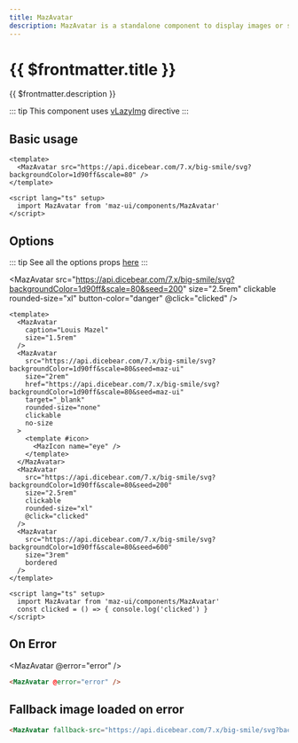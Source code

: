 ```yaml
---
title: MazAvatar
description: MazAvatar is a standalone component to display images or svgs in a wrapper
---
```


# {{ $frontmatter.title }}

{{ $frontmatter.description }}

<!--@include: ./../.vitepress/mixins/getting-started.md-->

::: tip
This component uses [vLazyImg](./../directives/lazy-img.md) directive
:::

## Basic usage

<MazAvatar src="https://api.dicebear.com/7.x/big-smile/svg?backgroundColor=1d90ff&scale=80" />

```vue
<template>
  <MazAvatar src="https://api.dicebear.com/7.x/big-smile/svg?backgroundColor=1d90ff&scale=80" />
</template>

<script lang="ts" setup>
  import MazAvatar from 'maz-ui/components/MazAvatar'
</script>
```

## Options

::: tip
See all the options props [here](#props-event-slots)
:::

<div class="flex space-between gap-05 items-center flex-wrap">
  <MazAvatar
    caption="Louis Mazel"
    size="1.5rem"
  />
  <MazAvatar
    src="https://api.dicebear.com/7.x/big-smile/svg?backgroundColor=1d90ff&scale=80&seed=maz-ui"
    size="2rem"
    href="https://api.dicebear.com/7.x/big-smile/svg?backgroundColor=1d90ff&scale=80&seed=maz-ui"
    target="_blank"
    rounded-size="none"
    clickable
  >
    <template #icon>
      <MazIcon name="eye" style="color: white;" size="2rem" />
    </template>
  </MazAvatar>

  <MazAvatar
    src="https://api.dicebear.com/7.x/big-smile/svg?backgroundColor=1d90ff&scale=80&seed=200"
    size="2.5rem"
    clickable
    rounded-size="xl"
    button-color="danger"
    @click="clicked"
  />

  <MazAvatar
    src="https://api.dicebear.com/7.x/big-smile/svg?backgroundColor=1d90ff&scale=80&seed=600"
    size="3rem"
    bordered
    noElevation
  />
</div>

```vue
<template>
  <MazAvatar
    caption="Louis Mazel"
    size="1.5rem"
  />
  <MazAvatar
    src="https://api.dicebear.com/7.x/big-smile/svg?backgroundColor=1d90ff&scale=80&seed=maz-ui"
    size="2rem"
    href="https://api.dicebear.com/7.x/big-smile/svg?backgroundColor=1d90ff&scale=80&seed=maz-ui"
    target="_blank"
    rounded-size="none"
    clickable
    no-size
  >
    <template #icon>
      <MazIcon name="eye" />
    </template>
  </MazAvatar>
  <MazAvatar
    src="https://api.dicebear.com/7.x/big-smile/svg?backgroundColor=1d90ff&scale=80&seed=200"
    size="2.5rem"
    clickable
    rounded-size="xl"
    @click="clicked"
  />
  <MazAvatar
    src="https://api.dicebear.com/7.x/big-smile/svg?backgroundColor=1d90ff&scale=80&seed=600"
    size="3rem"
    bordered
  />
</template>

<script lang="ts" setup>
  import MazAvatar from 'maz-ui/components/MazAvatar'
  const clicked = () => { console.log('clicked') }
</script>
```

## On Error

<MazAvatar @error="error" />

```html
<MazAvatar @error="error" />
```

## Fallback image loaded on error

<MazAvatar
  class="vp-raw"
  fallback-src="https://api.dicebear.com/7.x/big-smile/svg?backgroundColor=1d90ff&scale=80&seed=100"
/>

```html
<MazAvatar fallback-src="https://api.dicebear.com/7.x/big-smile/svg?backgroundColor=1d90ff&scale=80&seed=100" />
```

<script lang="ts" setup>
  const clicked = () => { console.log('clicked') }
  const error = (el) => { console.error('error', el) }
</script>

<!--@include: ./../.vitepress/generated-docs/maz-avatar.doc.md-->